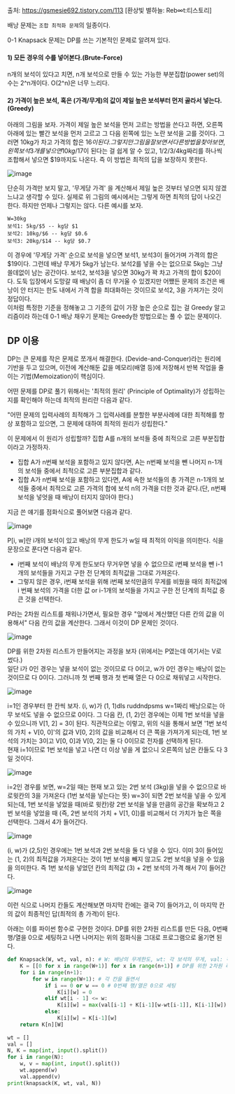 출처: https://gsmesie692.tistory.com/113 [환상빛 별하늘: Reb∞t:티스토리]

배낭 문제는 ```조합 최적화 문제```의 일종이다.   

0-1 Knapsack 문제는 DP를 쓰는 기본적인 문제로 알려져 있다.

#### 1) 모든 경우의 수를 넣어본다.(Brute-Force)
n개의 보석이 있다고 치면, n개 보석으로 만들 수 있는 가능한 부분집합(power set)의 수는 2^n개이다.
O(2^n)은 너무 느리다.

#### 2) 가격이 높은 보석, 혹은 (가격/무게)의 값이 제일 높은 보석부터 먼저 골라서 넣는다.(Greedy)
아래의 그림을 보자. 가격이 제일 높은 보석을 먼저 고르는 방법을 쓴다고 하면,
오른쪽 아래에 있는 빨간 보석을 먼저 고르고 그 다음 왼쪽에 있는 노란 보석을 고를 것이다.
그러면 10kg가 차고 가격의 합은 $16이 된다.   
그렇지만 그림을 잘 보면서 다른 방법을 찾아보면,
왼쪽 보석 3개를 넣으면 10kg/$17이 된다는 걸 쉽게 알 수 있고,
1/2/3/4kg짜리를 하나씩 조합해서 넣으면 $19까지도 나온다. 즉 이 방법은 최적의 답을 보장하지 못한다.

![image](https://user-images.githubusercontent.com/64893709/180366040-d10a6292-b1a8-4d9b-b47e-e552aed03d23.png)

단순히 가격만 보지 말고, '무게당 가격' 을 계산해서 제일 높은 것부터 넣으면 되지 않겠느냐고 생각할 수 있다. 실제로 위 그림의 예시에서는 그렇게 하면 최적의 답이 나오긴 한다. 하지만 언제나 그렇지는 않다. 다른 예시를 보자.

```
W=30kg
보석1: 5kg/$5 -- kg당 $1
보석2: 10kg/$6 -- kg당 $0.6
보석3: 20kg/$14 -- kg당 $0.7
```
이 경우에 '무게당 가격' 순으로 보석을 넣으면 보석1, 보석3이 들어가며 가격의 합은 $19이다.
그런데 배낭 무게가 5kg가 남는다. 보석2를 넣을 수는 없으므로 5kg는 그냥 쓸데없이 남는 공간이다.
보석2, 보석3을 넣으면 30kg가 꽉 차고 가격의 합이 $20이다.
도둑 입장에서 도망갈 때 배낭이 좀 더 무거울 수 있겠지만 어쨌든 문제의 조건은 배낭이 안 터지는 한도 내에서 가격 합을 최대화하는 것이므로 보석2, 3을 가져가는 것이 정답이다.   
이처럼 특정한 기준을 정해놓고 그 기준의 값이 가장 높은 순으로 집는 걸 Greedy 알고리즘이라 하는데 0-1 배낭 채우기 문제는 Greedy한 방법으로는 풀 수 없는 문제이다.

## DP 이용
DP는 큰 문제를 작은 문제로 쪼개서 해결한다. (Devide-and-Conquer)라는 원리에 기반을 두고 있으며,
이전에 계산해둔 값을 메모리(배열 등)에 저장해서 반복 작업을 줄이는 기법(Memoization)이 핵심이다.

어떤 문제를 DP로 풀기 위해서는 '최적의 원리' (Principle of Optimality)가 성립하는지를 확인해야 하는데 최적의 원리란 다음과 같다.

"어떤 문제의 입력사례의 최적해가 그 입력사례를 분할한 부분사례에 대한 최적해를 항상 포함하고 있으면,
그 문제에 대하여 최적의 원리가 성립한다."

이 문제에서 이 원리가 성립할까? 집합 A를 n개의 보석들 중에 최적으로 고른 부분집합이라고 가정하자.

- 집합 A가 n번째 보석을 포함하고 있지 않다면, A는 n번째 보석을 뺀 나머지 n-1개의 보석들 중에서 최적으로 고른 부분집합과 같다.
- 집합 A가 n번째 보석을 포함하고 있다면, A에 속한 보석들의 총 가격은 n-1개의 보석들 중에서 최적으로 고른 가격의 합에 보석 n의 가격을 더한 것과 같다.(단, n번째 보석을 넣엇을 때 배낭이 터지지 않아야 한다.)

지금 쓴 얘기를 점화식으로 풀어보면 다음과 같다.

![image](https://user-images.githubusercontent.com/64893709/180366835-88d90222-16a9-46d9-8084-54cfc1b1ea62.png)

P[i, w]란 i개의 보석이 있고 배낭의 무게 한도가 w일 때 최적의 이익을 의미한다. 식을 문장으로 푼다면 다음과 같다.

- i번째 보석이 배낭의 무게 한도보다 무거우면 넣을 수 없으므로 i번째 보석을 뺀 i-1개의 보석들을 가지고 구한 전 단계의 최적값을 그대로 가져온다.
- 그렇지 않은 경우, i번째 보석을 위해 i번째 보석만큼의 무게를 비웠을 때의 최적값에 i 번째 보석의 가격을 더한 값 or i-1개의 보석들을 가지고 구한 전 단계의 최적값 중 큰 것을 선택한다.

P라는 2차원 리스트를 채워나가면서, 필요한 경우 "앞에서 계산했던 다른 칸의 값을 이용해서" 다음 칸의 값을 계산한다.
그래서 이것이 DP 문제인 것이다.

![image](https://user-images.githubusercontent.com/64893709/180367033-9b5c5a7c-50e6-4d62-bada-a2df1bce6d9e.png)

DP를 위한 2차원 리스트가 만들어지는 과정을 보자 (위에서는 P였는데 여기서는 V로 썼다.)   
일단 i가 0인 경우는 넣을 보석이 없는 것이므로 다 0이고, w가 0인 경우는 배낭이 없는 것이므로 다 0이다.
그러니까 첫 번째 행과 첫 번째 열은 다 0으로 채워넣고 시작한다.

![image](https://user-images.githubusercontent.com/64893709/180367139-0c916cfc-3260-437a-92a6-126bdf389c5a.png)

i=1인 경우부터 한 칸씩 보자. (i, w)가 (1, 1)dls ruddndpsms w=1짜리 배낭으로는 아무 보석도 넣을 수 없으므로 0이다.
그 다음 칸, (1, 2)인 경우에는 이제 1번 보석을 넣을 수 있으니까 V[1, 2] = 3이 된다.
직관적으로는 이렇고, 위의 식을 통해서 보면 '1번 보석의 가치 + V[0, 0]'의 값과 V[0, 2]의 값을 비교해서 더 큰 쪽을 가져가게 되는데,
1번 보석의 가치는 3이고 V[0, 0]과 V[0, 2]는 둘 다 0이므로 전자를 선택하게 된다.   
현재 i=1이므로 1번 보석을 넣고 나면 더 이상 넣을 게 없으니 오른쪽의 남은 칸들도 다 3일 것이다.

![image](https://user-images.githubusercontent.com/64893709/180367489-9bb652c6-ea72-4b58-8341-629f2a9330b3.png)

i=2인 경우를 보면,
w=2일 때는 현재 보고 있는 2번 보석 (3kg)을 넣을 수 없으므로 바로윗칸의 3을 가져온다 (1번 보석을 넣는다는 뜻)
w=3이 되면 2번 보석을 넣을 수 있게 되는데,
1번 보석을 넣었을 때(바로 윗칸)랑 2번 보석을 넣을 만큼의 공간을 확보하고 2번 보석을 넣었을 때
(즉, 2번 보석의 가치 + V[1, 0])를 비교해서 더 가치가 높은 쪽을 선택한다. 그래서 4가 들어간다.

![image](https://user-images.githubusercontent.com/64893709/180368249-948ee128-3449-4228-8aeb-ee7fde7f5247.png)

(i, w)가 (2,5)인 경우에는 1번 보석과 2번 보석을 둘 다 넣을 수 있다.
이미 3이 들어있는 (1, 2)의 최적값을 가져온다는 것이 1번 보석을 빼지 않고도 2번 보석을 넣을 수 있음을 의미한다.
즉 1번 보석을 넣었던 칸의 최적값 (3) + 2번 보석의 가격 해서 7이 들어간다.

![image](https://user-images.githubusercontent.com/64893709/180369438-69750d6a-c692-4de6-95f2-975f7f08d8a2.png)

이런 식으로 나머지 칸들도 계산해보면 마지막 칸에는 결국 7이 들어가고, 이 마지막 칸의 값이 최종적인 답(최적의 총 가격)이 된다.

아래는 이를 파이썬 함수로 구현한 것이다.
DP를 위한 2차원 리스트를 만든 다음, 0번째 행/열을 0으로 세팅하고 나면 나머지는 위의 점화식을 그대로 프로그램으로 옮기면 된다.

```py
def Knapsack(W, wt, val, n): # W: 배낭의 무게한도, wt: 각 보석의 무게, val: 각 보석의 가격, n: 보석의 수
    K = [[0 for x in range(W+1)] for x in range(n+1)] # DP를 위한 2차원 리스트 초기화
    for i in range(n+1):
        for w in range(W+1): # 각 칸을 돌면서
            if i == 0 or w == 0 # 0번째 행/열은 0으로 세팅
                K[i][w] = 0
            elif wt[i - 1] <= w:
                K[i][w] = max(val[i-1] + K[i-1][w-wt[i-1]], K[i-1][w]) # max 함수 사용하여 큰 것 선택
            else:
                K[i][w] = K[i-1][w]
    return K[n][W]
    
wt = []
val = []
N, K = map(int, input().split())
for i in range(N):
    w, v = map(int, input().split())
    wt.append(w)
    val.append(v)
print(knapsack(K, wt, val, N))
```

